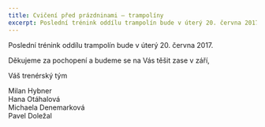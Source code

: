 ```yaml
---
title: Cvičení před prázdninami – trampolíny
excerpt: Poslední trénink oddílu trampolín bude v úterý 20. června 2017.
---
```


Poslední trénink oddílu trampolín bude v úterý 20. června 2017.


Děkujeme za pochopení a budeme se na Vás těšit zase v září,

Váš trenérský tým

Milan Hybner  
Hana Otáhalová  
Michaela Denemarková  
Pavel Doležal